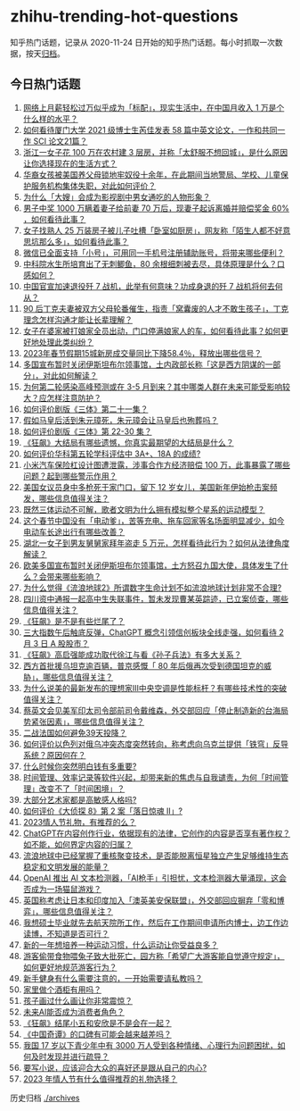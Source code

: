 # zhihu-trending-hot-questions

知乎热门话题，记录从 2020-11-24
日开始的知乎热门话题。每小时抓取一次数据，按天[归档](./archives)。

## 今日热门话题

<!-- BEGIN -->
<!-- 最后更新时间 Sat Feb 04 2023 02:00:30 GMT+0800 (China Standard Time) -->

1. [网络上月薪轻松过万似乎成为「标配」，现实生活中，在中国月收入 1 万是个什么样的水平？](https://www.zhihu.com/question/581954232)
1. [如何看待厦门大学 2021 级博士生芮佳发表 58 篇中英文论文，一作和共同一作 SCI 论文21篇？](https://www.zhihu.com/question/581522832)
1. [浙江一女子花 100 万在农村建 3 层房，并称「太舒服不想回城」，是什么原因让你选择现在的生活方式？](https://www.zhihu.com/question/581824376)
1. [华裔女孩被美国养父母锁地牢奴役十余年，在此期间当地警局、学校、儿童保护服务机构集体失职，对此如何评价？](https://www.zhihu.com/question/582013481)
1. [为什么「大嫂」会成为影视剧中男女通吃的人物形象？](https://www.zhihu.com/question/581720238)
1. [男子中奖 1000 万瞒着妻子给前妻 70 万后，现妻子起诉离婚并赔偿奖金 60% ，如何看待此事？](https://www.zhihu.com/question/581883131)
1. [女子找熟人 25 万装房子被儿子吐槽「卧室如厨房」，网友称「陌生人都不好意思坑那么多」，如何看待此事？](https://www.zhihu.com/question/581686435)
1. [微信已全面支持「小号」，可用同一手机号注册辅助账号，将带来哪些便利？](https://www.zhihu.com/question/581977521)
1. [中科院水生所培育出了无刺鲫鱼，80 余根细刺被去尽，具体原理是什么？口感如何？](https://www.zhihu.com/question/581981037)
1. [中国官宣加速退役歼 7 战机，此举有何意味？功成身退的歼 7 战机将何去何从？](https://www.zhihu.com/question/581957272)
1. [90 后丁克夫妻被双方父母轮番催生，指责「窝囊废的人才不敢生孩子」，丁克理念怎样沟通才能让长辈理解？](https://www.zhihu.com/question/581823027)
1. [女子在婆家被打娘家全员出动，门口停满娘家人的车，如何看待此事？如何更好地处理此类纠纷？](https://www.zhihu.com/question/581618043)
1. [2023年春节假期15城新房成交量同比下降58.4％，释放出哪些信号？](https://www.zhihu.com/question/581287535)
1. [多国宣布暂时关闭伊斯坦布尔领事馆，土内政部长称「这是西方阴谋的一部分」，对此如何解读？](https://www.zhihu.com/question/581903480)
1. [为何第二轮感染高峰预测或在 3-5 月到来？其中哪类人群在未来可能受影响较大？应怎样注意防护？](https://www.zhihu.com/question/581986828)
1. [如何评价剧版《三体》第二十一集？](https://www.zhihu.com/question/581899198)
1. [假如马皇后活到朱元璋死，朱元璋会让马皇后也殉葬吗？](https://www.zhihu.com/question/557388044)
1. [如何评价剧版《三体》第 22-30 集？](https://www.zhihu.com/question/581928538)
1. [《狂飙》大结局有哪些遗憾，你真实最期望的大结局是什么？](https://www.zhihu.com/question/581740125)
1. [如何评价华科第五轮学科评估中 3A+、18A 的成绩?](https://www.zhihu.com/question/581522935)
1. [小米汽车保险杠设计图遭泄露，涉事合作方经济赔偿 100 万，此事暴露了哪些问题？起到哪些警示作用？](https://www.zhihu.com/question/581876281)
1. [美国女议员身中多枪死于家门口，留下 12 岁女儿，美国新年伊始枪击案频发，哪些信息值得关注？](https://www.zhihu.com/question/581963950)
1. [既然三体运动不可解，歌者文明为什么拥有模拟整个星系的运动模型？](https://www.zhihu.com/question/581511263)
1. [这个春节中国没有「电动爹」，苦等充电、拖车回家等名场面明显减少，如今电动车长途出行有哪些改善？](https://www.zhihu.com/question/581405815)
1. [湖北一女子到男友舅舅家拜年盗走 5 万元，怎样看待此行为？如何从法律角度解读？](https://www.zhihu.com/question/581855453)
1. [欧美多国宣布暂时关闭伊斯坦布尔领事馆，土方怒召九国大使，具体发生了什么？会带来哪些影响？](https://www.zhihu.com/question/581998441)
1. [为什么觉得《流浪地球2》所谓数字生命计划不如流浪地球计划非常不合理?](https://www.zhihu.com/question/580967523)
1. [四川资中通报一起高中生失联事件，暂未发现曹某英踪迹，已立案侦查，哪些信息值得关注？](https://www.zhihu.com/question/581845813)
1. [《狂飙》是不是有些烂尾了？](https://www.zhihu.com/question/581749376)
1. [三大指数午后触底反弹，ChatGPT 概念引领信创板块全线走强，如何看待 2 月 3 日 A 股股市？](https://www.zhihu.com/question/581960449)
1. [《狂飙》高启强能成功取代徐江与看《孙子兵法》有多大关系？](https://www.zhihu.com/question/580157216)
1. [西方首批援乌坦克逾百辆，普京感慨「 80 年后俄再次受到德国坦克的威胁」，哪些信息值得关注？](https://www.zhihu.com/question/581953525)
1. [为什么说美的最新发布的理想家Ⅲ中央空调是性能标杆？有哪些技术性的突破值得关注？](https://www.zhihu.com/question/576649927)
1. [蔡英文会见美军印太司令部前司令戴维森，外交部回应「停止制造新的台海局势紧张因素」，哪些信息值得关注？](https://www.zhihu.com/question/581895279)
1. [二战法国如何避免39天投降？](https://www.zhihu.com/question/581532212)
1. [如何评价以色列对俄乌冲突态度突然转向，称考虑向乌克兰提供「铁穹」反导系统？原因何在？](https://www.zhihu.com/question/581986843)
1. [什么时候你突然明白钱有多重要?](https://www.zhihu.com/question/542951445)
1. [时间管理、效率记录等软件兴起，却带来新的焦虑与自我谴责，为何「时间管理」改变不了「时间困境」？](https://www.zhihu.com/question/581985071)
1. [大部分艺术家都是高敏感人格吗?](https://www.zhihu.com/question/569035091)
1. [如何评价《大侦探 8》第 2 案「落日惊魂 Ⅱ」?](https://www.zhihu.com/question/581831986)
1. [2023情人节礼物，有推荐的么？](https://www.zhihu.com/question/579001331)
1. [ChatGPT在内容创作行业，依据现有的法律，它创作的内容是否享有著作权？如不能，如何界定内容的归属？](https://www.zhihu.com/question/581307773)
1. [流浪地球中已经掌握了重核聚变技术，是否能脱离恒星独立产生足够维持生态稳定和文明发展的能量？](https://www.zhihu.com/question/581567599)
1. [OpenAI 推出 AI 文本检测器，「AI枪手」引担忧，文本检测器大量涌现，这会否成为一场猫鼠游戏？](https://www.zhihu.com/question/581754606)
1. [英国称考虑让日本和印度加入「澳英美安保联盟」，外交部回应摒弃「零和博弈」，哪些信息值得关注？](https://www.zhihu.com/question/581743653)
1. [我想硕士毕业就先去航天院所工作，然后在工作期间申请所内博士，边工作边读博，不知道是否可行？](https://www.zhihu.com/question/581752084)
1. [新的一年想培养一种运动习惯，什么运动让你受益良多？](https://www.zhihu.com/question/580952543)
1. [游客偷带食物喂兔子致大批死亡，园方称「希望广大游客能自觉遵守规定」，如何更好地规范游客行为？](https://www.zhihu.com/question/581718513)
1. [新手健身有什么需要注意的，一开始需要请私教吗？](https://www.zhihu.com/question/581071317)
1. [家里做个酒柜有用吗？](https://www.zhihu.com/question/53172670)
1. [孩子画过什么画让你非常震惊？](https://www.zhihu.com/question/341046974)
1. [未来AI能否成为消费者角色？](https://www.zhihu.com/question/581827777)
1. [《狂飙》结尾小五和安欣是不是会在一起？](https://www.zhihu.com/question/581749709)
1. [《中国奇谭》的口碑有可能会越来越差吗？](https://www.zhihu.com/question/578522858)
1. [我国 17 岁以下青少年中有 3000 万人受到各种情绪、心理行为问题困扰，如何及时发现并进行疏导？](https://www.zhihu.com/question/581959865)
1. [要写小说，应该迎合大众的喜好还是跟从自己的内心?](https://www.zhihu.com/question/581234374)
1. [2023 年情人节有什么值得推荐的礼物选择？](https://www.zhihu.com/question/581817401)

<!-- END -->

历史归档 [./archives](./archives)
